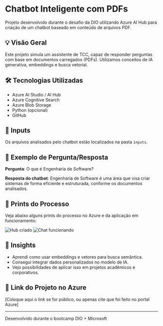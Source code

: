 # Chatbot Inteligente com PDFs

Projeto desenvolvido durante o desafio da DIO utilizando Azure AI Hub para criação de um chatbot baseado em conteúdo de arquivos PDF.

## 💡 Visão Geral

Este projeto simula um assistente de TCC, capaz de responder perguntas com base em documentos carregados (PDFs). Utilizamos conceitos de IA generativa, embeddings e busca vetorial.

## 🛠️ Tecnologias Utilizadas
- Azure AI Studio / AI Hub
- Azure Cognitive Search
- Azure Blob Storage
- Python (opcional)
- GitHub

## 📁 Inputs

Os arquivos analisados pelo chatbot estão localizados na pasta `inputs`.

## 💬 Exemplo de Pergunta/Resposta

**Pergunta**: O que é Engenharia de Software?

**Resposta do chatbot**: Engenharia de Software é uma área que visa criar sistemas de forma eficiente e estruturada, conforme os documentos analisados.

## 📸 Prints do Processo

Veja abaixo alguns prints do processo no Azure e da aplicação em funcionamento:

![Hub criado](screenshots/chat.png)
![Chat funcionando](screenshots/chatplay.png)

## 🚀 Insights

- Aprendi como usar embeddings e vetores para busca semântica.
- Consegui integrar dados personalizados no modelo de IA.
- Vejo possibilidades de aplicar isso em projetos acadêmicos e corporativos.

## 🔗 Link do Projeto no Azure
[Coloque aqui o link se for público, ou apenas cite que foi feito no portal Azure]

---
Desenvolvido durante o bootcamp DIO + Microsoft
